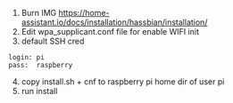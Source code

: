 1. Burn IMG https://home-assistant.io/docs/installation/hassbian/installation/
2. Edit wpa_supplicant.conf file for enable WIFI init
3. default SSH cred
~~~
login: pi
pass:  raspberry
~~~
4. copy install.sh + cnf to raspberry pi home dir of user pi
5. run install